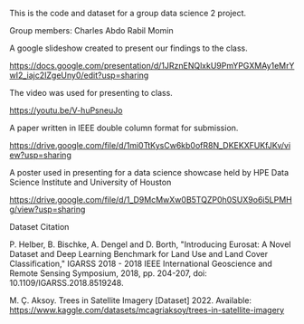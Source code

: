 This is the code and dataset for a group data science 2 project.

Group members:
Charles Abdo
Rabil Momin


A google slideshow created to present our findings to the class.
 
https://docs.google.com/presentation/d/1JRznENQlxkU9PmYPGXMAy1eMrYwI2_iajc2IZgeUny0/edit?usp=sharing

The video was used for presenting to class.

https://youtu.be/V-huPsneuJo

A paper written in IEEE double column format for submission.

https://drive.google.com/file/d/1mi0TtKysCw6kb0ofR8N_DKEKXFUKfJKv/view?usp=sharing

A poster used in presenting for a data science showcase held by HPE Data Science Institute and University of Houston

https://drive.google.com/file/d/1_D9McMwXw0B5TQZP0h0SUX9o6i5LPMHg/view?usp=sharing

Dataset Citation

P. Helber, B. Bischke, A. Dengel and D. Borth, "Introducing Eurosat: A
Novel Dataset and Deep Learning Benchmark for Land Use and Land
Cover Classification," IGARSS 2018 - 2018 IEEE International
Geoscience and Remote Sensing Symposium, 2018, pp. 204-207, doi:
10.1109/IGARSS.2018.8519248.

M. Ç. Aksoy. Trees in Satellite Imagery [Dataset] 2022. Available:
https://www.kaggle.com/datasets/mcagriaksoy/trees-in-satellite-imagery

